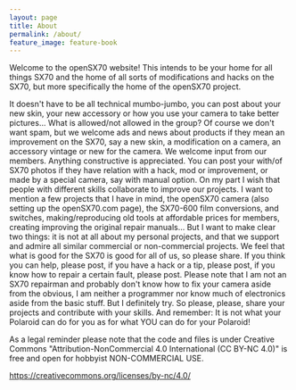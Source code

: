 ```yaml
---
layout: page
title: About
permalink: /about/
feature_image: feature-book
---
```


Welcome to the openSX70 website!
This intends to be your home for all things SX70 and the home of all sorts of modifications and hacks on the SX70, but more specifically the home of the openSX70 project.

It doesn't have to be all technical mumbo-jumbo, you can post about your new skin, your new accessory or how you use your camera to take better pictures...
What is allowed/not allowed in the group?
Of course we don't want spam, but we welcome ads and news about products if they mean an improvement on the SX70, say a new skin, a modification on a camera, an accessory vintage or new for the camera.
We welcome input from our members. Anything constructive is appreciated.
You can post your with/of SX70 photos if they have relation with a hack, mod or improvement, or made by a special camera, say with manual option.
On my part I wish that people with different skills collaborate to improve our projects.
I want to mention a few projects that I have in mind, the openSX70 camera (also setting up the openSX70.com page), the SX70-600 film conversions, and switches, making/reproducing old tools at affordable prices for members, creating improving the original repair manuals...
But I want to make clear two things: it is not at all about my personal projects, and that we support and admire all similar commercial or non-commercial  projects. We feel that what is good for the SX70 is good for all of us, so please share.
If you think you can help, please post, if you have a hack or a tip, please post, if you know how to repair a certain fault, please post.
Please note that I am not an SX70 repairman and probably don't know how to fix your camera aside from the obvious, I am neither a programmer nor know much of electronics aside from the basic stuff. But I definitely try.
So please, please, share your projects and contribute with your skills. And remember:
It is not what your Polaroid can do for you as for what YOU can do for your Polaroid!

As a legal reminder please note that the code and files is under Creative Commons "Attribution-NonCommercial 4.0 International (CC BY-NC 4.0)" is free and open for hobbyist NON-COMMERCIAL USE.

https://creativecommons.org/licenses/by-nc/4.0/
